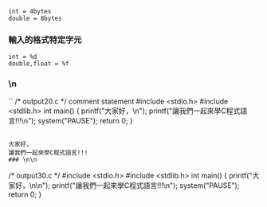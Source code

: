 ```
int = 4bytes
double = 8bytes
```
### 輸入的格式特定字元
```
int = %d
double,float = %f
```
### \n
``
/* output20.c */ comment statement
#include <stdio.h>
#include <stdlib.h>
int main()
{
    printf("大家好，\n");
    printf("讓我們一起來學C程式語言!!!\n");
    system("PAUSE");
    return 0;
}
```

大家好，
讓我們一起來學C程式語言!!!
### \n\n 
```
/* output30.c */
#include <stdio.h>
#include <stdlib.h>
int main()
{
    printf("大家好，\n\n");
    printf("讓我們一起來學C程式語言!!!\n");
    system("PAUSE");
    return 0;
}
```
